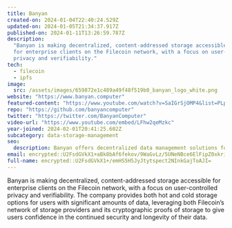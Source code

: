 ```yaml
---
title: Banyan
created-on: 2024-01-04T22:40:24.529Z
updated-on: 2024-01-05T21:34:37.917Z
published-on: 2024-01-11T13:26:59.787Z
description:
  "Banyan is making decentralized, content-addressed storage accessible
  for enterprise clients on the Filecoin network, with a focus on user-controlled
  privacy and verifiability."
tech:
  - filecoin
  - ipfs
image:
  src: /assets/images/659872e1c489a49f48f519b0_banyan_logo_white.png
website: "https://www.banyan.computer"
featured-content: "https://www.youtube.com/watch?v=SaIGrSjOMP4&list=PLp3zrT1ewY0micCUXk2G1B1-ukbpuclJy&index=11"
repo: "https://github.com/banyancomputer"
twitter: "https://twitter.com/BanyanComputer"
video-url: "https://www.youtube.com/embed/LFhw2qeMzkc"
year-joined: 2024-02-01T20:41:25.602Z
subcategory: data-storage-management
seo:
  description: Banyan offers decentralized data management solutions for enterprises.
email: encrypted::U2FsdGVkX1+aBk8bAf6fekov/9WaGvLz/5UNeNBce6ElFipZ0xkri1q1jiHzc6po
full-name: encrypted::U2FsdGVkX1+/emHS5H5JyJtytspect2NInkGajToAJI=
---
```


Banyan is making decentralized, content-addressed storage accessible for enterprise clients on the Filecoin network, with a focus on user-controlled privacy and verifiability. The company provides both hot and cold storage options for users with significant amounts of data, leveraging both Filecoin’s network of storage providers and its cryptographic proofs of storage to give users confidence in the continued security and longevity of their data.
